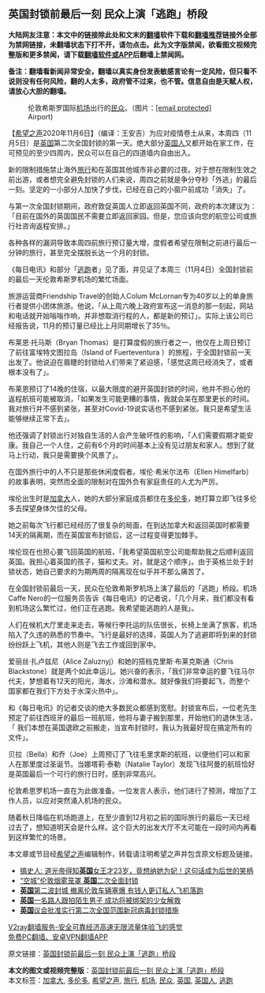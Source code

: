  <h2>英国封锁前最后一刻 民众上演「逃跑」桥段</h2> <p class="notice"><b>大陆网友注意：本文中的链接除此处和文末的<a href="https://github.com/bannedbook/fanqiang" >翻墙</a>软件下载和<a href="https://github.com/killgcd/justmysocks/blob/master/README.md">翻墙推荐</a>链接外全部为禁网链接，未翻墙状态下打不开，请勿点击。此为文字版禁闻，欲看图文视频完整版和更多禁闻，请下载<a href="https://github.com/bannedbook/fanqiang">翻墙软件或APP</a>后翻墙上禁闻网。</p><p>备注：翻墙看新闻非常安全，翻墙以真实身份发表敏感言论有一定风险，但只看不说则没有任何风险，翻的人太多，政府管不过来，也不管。信息自由是天赋人权，请放心大胆的翻墙。</b></p>  <div class="entry"> <figure><figcaption>伦敦希斯罗国际<a href="https://www.bannedbook.org/bnews/tag/%e6%9c%ba%e5%9c%ba/" class="st_tag internal_tag" rel="tag" title="标签 机场 下的日志">机场</a>出行的<a href="https://www.bannedbook.org/bnews/tag/%E6%B0%91%E4%BC%97/" class="st_tag internal_tag" rel="tag" title="标签 民众 下的日志">民众</a>。（图片：<a href="/cdn-cgi/l/email-protection" data-cfemail="294f484a4c4b46464269614c485d415b465e">[email&#160;protected]</a> Airport)</figcaption></figure> <p>【<span class='wp_keywordlink_affiliate'><a href="https://www.soundofhope.org" title="希望之声" target="_blank">希望之声</a></span>2020年11月6日】（编译：王安吉）为应对疫情卷土从来，本周四（11月5日）是<a href="https://www.bannedbook.org/bnews/tag/%e8%8b%b1%e5%9b%bd/" class="st_tag internal_tag" rel="tag" title="标签 英国 下的日志">英国</a>第二次全国封锁的第一天。绝大部分<a href="https://www.bannedbook.org/bnews/tag/%E8%8B%B1%E5%9B%BD%E4%BA%BA/" class="st_tag internal_tag" rel="tag" title="标签 英国人 下的日志">英国人</a>又都开始在家工作，在可预见的至少四周内，民众可以在自己的四道墙内自由出入。</p> <p></p> <p>新的限制措施禁止海外<a href="https://www.bannedbook.org/bnews/tag/%E6%97%85%E8%A1%8C/" class="st_tag internal_tag" rel="tag" title="标签 旅行 下的日志">旅行</a>和在英国其他城市非必要的过夜。对于想在限制生效之前出游，或者想完全避免封锁的人们来说，周四之前就是争分夺秒「外逃」的最后一刻。坚定的一小部分人加快了步伐，已经在自己的小窗户前成功「消失」了。</p> <p>与第一次全国封锁期间，政府敦促英国人立即返回英国不同，政府的本次建议为：「目前在国外的英国国民不需要立即返回家园。但是，您应该向您的航空公司或旅行社咨询返程安排。」</p> <p>各种各样的漏洞导致本周四前旅行预订量大增，度假者希望在限制之前进行最后一分钟的旅行，甚至完全摆脱长达一个月的封锁。</p> <p>《每日电讯》和部分「<a href="https://www.bannedbook.org/bnews/tag/%E9%80%83%E8%B7%91/" class="st_tag internal_tag" rel="tag" title="标签 逃跑 下的日志">逃跑</a>者」见了面，并见证了本周三（11月4日）全国封锁前的最后一天伦敦希斯罗机场的繁忙场面。</p>  <p>旅游运营商Friendship Travel的创始人Colum McLornan专为40岁以上的单身旅行者提供小团体旅游。他说，「从上周六晚上政府宣布这一消息的那一刻起，网站和电话就开始嗡嗡作响，并非想取消行程的人，都是新的预订」。实际上该公司已经报告说，11月的预订量已经比上月同期增长了35％。</p> <p>布莱恩·托马斯（Bryan Thomas）是打算度假的旅行者之一，他仅在上周日预订了前往富埃特文图拉岛（Island of Fuerteventura ）的旅程，于全国封锁前一天出发了。他说迫在眉睫的封锁给人们带来了紧迫感，「感觉这周已经消失了，或者根本没有了」。</p> <p>布莱恩预订了14晚的住宿，以最大限度的避开英国封锁的时间，他并不担心他的返程航班可能被取消，「如果发生可能更糟的事情，我就会呆在那里更长的时间。我对旅行并不感到紧张，甚至对Covid-19说实话也不感到紧张。我只是希望生活能够继续正常下去」。</p> <p>他还强调了封锁出行对独自生活的人会产生破坏性的影响，「人们需要假期才能安康。我自己一个人住，之前有6个月的时间基本上没有见过朋友和家人。想到了就马上行动，我只是需要换个风景了」。</p> <p>在国外旅行中的人不只是那些休闲度假者。埃伦·希米尔法布（Ellen Himelfarb）的故事表明，突然而全面的限制对在国外负有家庭责任的人尤为严厉。</p> <p>埃伦出生时是<a href="https://www.bannedbook.org/bnews/tag/%e5%8a%a0%e6%8b%bf%e5%a4%a7/" class="st_tag internal_tag" rel="tag" title="标签 加拿大 下的日志">加拿大</a>人，她的大部分家庭成员都住在<a href="https://www.bannedbook.org/bnews/tag/%e5%a4%9a%e4%bc%a6%e5%a4%9a/" class="st_tag internal_tag" rel="tag" title="标签 多伦多 下的日志">多伦多</a>，她打算立即飞往多伦多去探望身体欠佳的父母。</p>  <p>她之前每次飞行都已经经历了很复杂的局面，在到达加拿大和返回英国时都需要14天的隔离期，而在英国宣布封锁后，这一过程变得更加棘手。</p> <p>埃伦现在也担心要飞回英国的航班，「我希望英国航空公司能帮助我之后顺利返回英国。我担心着英国的孩子，猫和丈夫。对，就是这个顺序」。由于英格兰处于封锁状态，她自己要求的为期两周的隔离现在似乎并不那么痛苦了。</p> <p></p> <p>在全国封锁前最后一天，民众在伦敦希斯罗机场上演了最后的「逃跑」桥段。机场Caffe Nero的一位服务员告诉《每日电讯》的记者说，「几个月来，我们都没有看到机场这么繁忙过，他们正在逃跑。我希望能逃跑的人是我」。</p> <p>人们在候机大厅里走来走去，等候行李托运的队伍很长，长椅上坐满了旅客，机场陷入了久违的熟悉的节奏中。飞行是最好的选择，英国人为了逃避即将到来的封锁纷纷跃上飞机，其他人则是飞去工作或回到家中。</p> <p>爱丽丝·扎卢兹尼（Alice Zaluznyj）和她的搭档克里斯·布莱克斯通（Chris Blackstone）就是两个如此幸运儿。她兴奋的表示，「我们非常幸运的要飞往马尔代夫，梦想着有12天的阳光，海水，沙滩和潜水。就好像我们将要起飞，而整个国家都在我们下方处于水深火热中」。</p>  <p>和《每日电讯》的记者交谈的绝大多数民众都感到宽慰。封锁宣布后，一位老先生预定了前往西班牙的最后一班航班，他将与妻子搬到那里，开始他们的退休生活，「 我们本想在英国退欧之前搬走，当宣布封锁时，我认为我最好现在搞定所有的文件」。</p> <p>贝拉（Bella）和乔（Joe）上周预订了飞往毛里求斯的航班，以便他们可以和家人在那里度过圣诞节。当娜塔莉·泰勒（Natalie Taylor）发现飞往阿曼的航班恰好是英国最后一个可行的旅行日时，感到非常高兴。</p> <p>伦敦希思罗机场一直在为此做准备。一位发言人表示，他们进行了预测，增加了工作人员，以应对突然涌入机场的民众。</p> <p></p> <p>随着秋日降临在机场跑道上，在至少直到12月初之前的国际旅行的最后一天已经过去了，想知道明天会是什么样。这个巨大的出发大厅不太可能在一段时间内再看到这样繁忙的场景。</p> <p>本文章或节目经<a href="https://www.bannedbook.org/bnews/tag/%e5%b8%8c%e6%9c%9b%e4%b9%8b%e5%a3%b0/" class="st_tag internal_tag" rel="tag" title="标签 希望之声 下的日志">希望之声</a>编辑制作，转载请注明希望之声并包含原文标题及链接。</p>  <ul class='op-related-articles' title='相关阅读'> <li><a href='https://www.bannedbook.org/bnews/baitai/20201106/1426696.html' target='_blank'>搞史人: 道光帝得知<b>英国</b>女王才23岁，竟想纳她为妃！这句话成为后世的笑柄</a></li> <li><a href='https://www.bannedbook.org/bnews/bannedvideo/20201106/1426653.html' target='_blank'>“空城”伦敦烟雾笼罩 <b>英国</b>二次全面封锁</a></li> <li><a href='https://www.bannedbook.org/bnews/worldnews/20201106/1426553.html' target='_blank'><b>英国</b>第二波封城 撤离伦敦车辆塞爆 有钱人更订私人飞机落跑</a></li> <li><a href='https://www.bannedbook.org/bnews/baitai/20201105/1426264.html' target='_blank'><b>英国</b>一名路人跟拍陌生男子 成功将被绑架的少女解救</a></li> <li><a href='https://www.bannedbook.org/bnews/worldnews/20201105/1426032.html' target='_blank'><b>英国</b>议会批准实行第二次全国范围新冠病毒封锁措施</a></li> </ul> <p class="texttj"> <a href="https://www.bannedbook.org/forum23/topic22702.html" target="_blank">V2ray翻墙服务-安全可靠经济高速无限流量体验飞的感觉</a><br/> <a href="https://github.com/bannedbook/fanqiang/wiki/%E7%A6%81%E9%97%BB%E7%BD%91%E5%AE%89%E5%8D%93%E7%BF%BB%E5%A2%99%E6%96%B0%E9%97%BBAPP" target="_blank">免费PC翻墙、安卓VPN翻墙APP</a></p><p>原文链接：<a class="src_link"  href="https://www.soundofhope.org/post/439801" target="_blank">英国封锁前最后一刻 民众上演「逃跑」桥段</a></p><a name='sharetosocial'></a>       <div><b>本文的图文或视频完整版</b>：<a href='https://www.bannedbook.org/bnews/comments/20201106/1426911.html'>英国封锁前最后一刻 民众上演「逃跑」桥段</a></div>  </div><!--END ENTRY--> <div class="postfooter"> <div>本文标签：<a href="https://www.bannedbook.org/bnews/tag/%e5%8a%a0%e6%8b%bf%e5%a4%a7/" rel="tag">加拿大</a>, <a href="https://www.bannedbook.org/bnews/tag/%e5%a4%9a%e4%bc%a6%e5%a4%9a/" rel="tag">多伦多</a>, <a href="https://www.bannedbook.org/bnews/tag/%e5%b8%8c%e6%9c%9b%e4%b9%8b%e5%a3%b0/" rel="tag">希望之声</a>, <a href="https://www.bannedbook.org/bnews/tag/%E6%97%85%E8%A1%8C/" rel="tag">旅行</a>, <a href="https://www.bannedbook.org/bnews/tag/%e6%9c%ba%e5%9c%ba/" rel="tag">机场</a>, <a href="https://www.bannedbook.org/bnews/tag/%E6%B0%91%E4%BC%97/" rel="tag">民众</a>, <a href="https://www.bannedbook.org/bnews/tag/%e8%8b%b1%e5%9b%bd/" rel="tag">英国</a>, <a href="https://www.bannedbook.org/bnews/tag/%E8%8B%B1%E5%9B%BD%E4%BA%BA/" rel="tag">英国人</a>, <a href="https://www.bannedbook.org/bnews/tag/%E9%80%83%E8%B7%91/" rel="tag">逃跑</a></div>  </div><!--END POSTFOOTER--> 